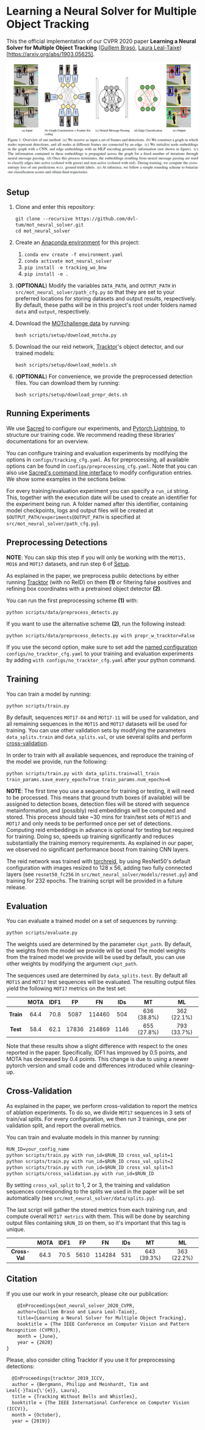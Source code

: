 # Learning a Neural Solver for Multiple Object Tracking

This the official implementation of our CVPR 2020 paper **Learning a Neural Solver for Multiple Object Tracking** ([Guillem Brasó](https://dvl.in.tum.de/team/braso/), [Laura Leal-Taixe](https://dvl.in.tum.de/team/lealtaixe/)) [https://arxiv.org/abs/1903.05625]. 

 

![Method Visualization](data/pipeline_viz.png)

## Setup

1. Clone and enter this repository:
   ```
   git clone --recursive https://github.com/dvl-tum/mot_neural_solver.git 
   cd mot_neural_solver
   ``` 
2. Create an [Anaconda environment](https://docs.conda.io/projects/conda/en/latest/user-guide/tasks/manage-environments.html) for this project:
    1. `conda env create -f environment.yaml`
    2. `conda activate mot_neural_solver`
    3. `pip install -e tracking_wo_bnw`
    4. `pip install -e .`

3. (**OPTIONAL**) Modify the variables `DATA_PATH`, and `OUTPUT_PATH` in  `src/mot_neural_solver/path_cfg.py` so that they are set to 
your preferred locations for storing datasets and output results, respectively. By default, these paths will be in this project's root under folders 
named `data` and `output`, respectively.  
4. Download the [MOTchallenge data](https://motchallenge.net/) by running:
    ```
    bash scripts/setup/download_motcha.py
    ```
5. Download the our reid network, [Tracktor](https://arxiv.org/abs/1903.05625)'s object detector, and our trained models:    
    ```
    bash scripts/setup/download_models.sh
    ```
6. (**OPTIONAL**) For convenience, we provide the preprocessed detection files. You can download them by running:
    ```
    bash scripts/setup/download_prepr_dets.sh
    ```
## Running Experiments
We use [Sacred](http://sacred.readthedocs.io/en/latest/index.html) to configure our experiments, and [Pytorch Lightning](https://pytorch-lightning.readthedocs.io/en/latest/), to 
structure our training code. We recommend reading these libraries' documentations for an overview. 

You can configure training and evaluation experiments by modifying the options in `configs/tracking_cfg.yaml`. As for
preprocessing, all available options can be found in `configs/preprocessing_cfg.yaml`.
 Note that you can also use [Sacred's command line interface](https://sacred.readthedocs.io/en/stable/command_line.html)
 to modify configuration entries. We show some examples in the sections below.

For every training/evaluation experiment you can specify a `run_id` string. This, together with the execution
 date will be used to create an identifier for the experiment being run. A folder named after this identifier, containing
  model checkpoints, logs and output files will be created  at `$OUTPUT_PATH/experiments`(`OUTPUT_PATH` is specified at `src/mot_neural_solver/path_cfg.py`).
 
## Preprocessing Detections
**NOTE**: You can skip this step if you will only be working with the `MOT15, MO16` and `MOT17` datasets, and run step 6 of [Setup](#Setup).

As explained in the paper, we preprocess public detections by either running [Tracktor](https://arxiv.org/abs/1903.05625) (with no ReID) on them **(1)** or filtering false positives and refining box coordinates with a pretrained object detector **(2)**.

You can run the first preprocessing scheme **(1)** with:
```
python scripts/data/preprocess_detects.py
```
If you want to use the alternative scheme **(2)**, run the following instead:
```
python scripts/data/preprocess_detects.py with prepr_w_tracktor=False
```
If you use the second option, make sure to set add the [named configuration](https://sacred.readthedocs.io/en/stable/configuration.html#named-configurations) `configs/no_tracktor_cfg.yaml`
to your training and evaluation experiments by adding `with configs/no_tracktor_cfg.yaml` after your python command.

## Training
You can train a model by running:
```
python scripts/train.py 
```
By default, sequences `MOT17-04` and `MOT17-11` will be used for validation, and all remaining sequences in the `MOT15`
and `MOT17` datasets will be used for training. You can use other validation sets by
modifying the parameters `data_splits.train` and `data_splits.val`, or use several splits and perform [cross-validation](#Cross-Validation).

In order to train with all available sequences, and reproduce the training of the model we provide, run the following:
```
python scripts/train.py with data_splits.train=all_train train_params.save_every_epoch=True train_params.num_epochs=6
```
**NOTE**: The first time you use a sequence for training or testing, it will need to be processed. This means that 
ground truth boxes (if available) will be assigned to detection boxes, detection files will be stored with sequence metainformation, and (possibly) reid embeddings
will be computed and stored. This process should take ~30 mins for train/test sets of `MOT15` and `MOT17` and only needs to be 
 performed once per set of detections. Computing reid embeddings in advance is optional for testing but required for 
 training. Doing so, speeds up training significantly and reduces substantially the training memory requirements. As explained in our
 paper, we observed no significant performance boost from training CNN layers.

The reid network was trained with [torchreid](https://github.com/KaiyangZhou/deep-person-reid), by using ResNet50's
default configuration with images resized to 128 x 56, adding two fully connected layers (see `resnet50_fc256` in `src/mot_neural_solver/models/resnet.py`)
and training for 232 epochs. The training script will be provided in a future release.


## Evaluation
You can evaluate a trained model on a set of sequences by running:
```
python scripts/evaluate.py 
```
The weights used are determined by the parameter `ckpt_path`. By default, the weights from the model we provide will be 
used The model weights from the trained model we provide will be used by default, you can use other weights by modifying
the argument `ckpt_path`. 

The sequences used are determined by `data_splits.test`. By default all `MOT15` and `MOT17` test sequences will be evaluated.
The resulting output files yield the following `MOT17` metrics on the test set:

|           | MOTA         | IDF1           |       FP     |     FN     |     IDs      |     MT              |     ML       |
|  :---:    | :---:        |     :---:      |    :---:     | :---:      |    :---:     |   :---:             |  :---:       |
| **Train** |     64.4     |     70.8       |    5087      |   114460   |     504      |     636 (38.8%)     |  362  (22.1%)|
| **Test**  |     58.4     |     62.1       |    17836     | 214869     |     1146     |     655 (27.8%)     |  793 (33.7%) |

Note that these results show a slight difference with respect to the ones reported in the paper. Specifically, IDF1 has improved by 0.5 points,
and MOTA has decreased by 0.4 points. This change is due to using a newer pytorch version and small code and differences introduced while cleaning-up.

## Cross-Validation
As explained in the paper, we perform cross-validation to report the metrics of ablation experiments.
To do so, we divide `MOT17` sequences in 3 sets of train/val splits. For every configuration, we then run 
3 trainings, one per validation split, and report the overall metrics.

You can train and evaluate models in this manner by running:
```
RUN_ID=your_config_name
python scripts/train.py with run_id=$RUN_ID cross_val_split=1
python scripts/train.py with run_id=$RUN_ID cross_val_split=2
python scripts/train.py with run_id=$RUN_ID cross_val_split=3
python scripts/cross_validation.py with run_id=$RUN_ID
```
By setting `cross_val_split` to 1, 2 or 3, the training and validation sequences corresponding
to the splits we used in the paper will be set automatically (see `src/mot_neural_solver/data/splits.py`).

The last script will gather the stored metrics from each training run, and compute overall `MOT17 metrics` with them. 
This will be done by searching output files containing `$RUN_ID` on them, so it's important that this tag is unique.

|           | MOTA         | IDF1           |       FP     |     FN     |     IDs      |     MT              |     ML       |
|  :---:    | :---:        |     :---:      |    :---:     | :---:      |    :---:     |   :---:             |  :---:       |
| **Cross-Val** |     64.3     |     70.5       |    5610      |   114284   |     531      |     643 (39.3%)     |  363  (22.2%)|


## Citation
 If you use our work in your research, please cite our publication:

```
    @InProceedings{mot_neural_solver_2020_CVPR,
    author={Guillem Brasó and Laura Leal-Taixé},
    title={Learning a Neural Solver for Multiple Object Tracking},
    booktitle = {The IEEE Conference on Computer Vision and Pattern Recognition (CVPR)},
    month = {June},
    year = {2020}
}
```
Please, also consider citing Tracktor if you use it for preprocessing detections:
```
  @InProceedings{tracktor_2019_ICCV,
  author = {Bergmann, Philipp and Meinhardt, Tim and Leal{-}Taix{\'{e}}, Laura},
  title = {Tracking Without Bells and Whistles},
  booktitle = {The IEEE International Conference on Computer Vision (ICCV)},
  month = {October},
  year = {2019}}
```






